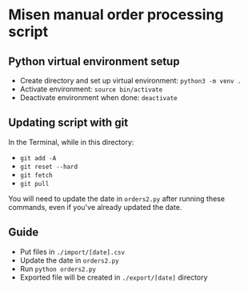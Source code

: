 # Misen manual order processing script

## Python virtual environment setup

- Create directory and set up virtual environment: `python3 -m venv .`
- Activate environment: `source bin/activate`
- Deactivate environment when done: `deactivate`

## Updating script with git

In the Terminal, while in this directory:

- `git add -A`
- `git reset --hard`
- `git fetch`
- `git pull`

You will need to update the date in `orders2.py` after running these commands, even if you've already updated the date.

## Guide

- Put files in `./import/[date].csv`
- Update the date in `orders2.py`
- Run `python orders2.py`
- Exported file will be created in `./export/[date]` directory

